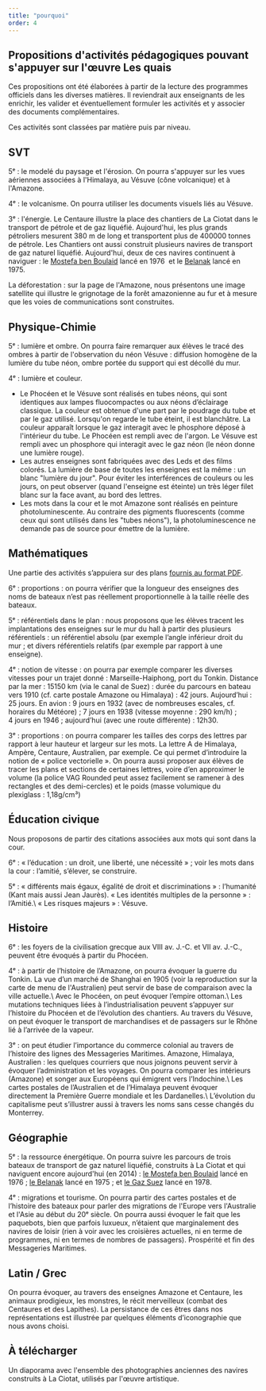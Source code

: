 ```yaml
---
title: "pourquoi"
order: 4
---
```


Propositions d'activités pédagogiques pouvant s'appuyer sur l'œuvre Les quais
-------------------------------------------------------------------------------

Ces propositions ont été élaborées à partir de la lecture des programmes officiels dans les diverses matières. Il reviendrait aux enseignants de les enrichir, les valider et éventuellement formuler les activités et y associer des documents complémentaires.

Ces activités sont classées par matière puis par niveau.

SVT
-------

5ᵉ&nbsp;: le modelé du paysage et l'érosion. On pourra s'appuyer sur les vues aériennes associées à l'Himalaya, au Vésuve (cône volcanique) et à l'Amazone.

4ᵉ&nbsp;: le volcanisme. On pourra utiliser les documents visuels liés au Vésuve.

3ᵉ&nbsp;: l'énergie. Le Centaure illustre la place des chantiers de La Ciotat dans le transport de pétrole et de gaz liquéfié. Aujourd'hui, les plus grands pétroliers mesurent 380&nbsp;m de long et transportent plus de 400000 tonnes de pétrole. Les Chantiers ont aussi construit plusieurs navires de transport de gaz naturel liquéfié. Aujourd'hui, deux de ces navires continuent à naviguer&nbsp;: le [Mostefa ben Boulaid](http://www.marinetraffic.com/fr/ais/details/ships/605076050/vessel:MOSTEFA_BEN_BOULAID) lancé en 1976&nbsp; et le [Belanak](http://www.marinetraffic.com/fr/ais/details/ships/508040000/vessel:BELANAK) lancé en 1975.

La déforestation&nbsp;: sur la page de l'Amazone, nous présentons une image satellite qui illustre le grignotage de la forêt amazonienne au fur et à mesure que les voies de communications sont construites.

Physique-Chimie
-----------------

5ᵉ&nbsp;: lumière et ombre. On pourra faire remarquer aux élèves le tracé des ombres à partir de l'observation du néon Vésuve : diffusion homogène de la lumière du tube néon, ombre portée du support qui est décollé du mur.

4ᵉ&nbsp;: lumière et couleur.

- Le Phocéen et le Vésuve sont réalisés en tubes néons, qui sont identiques aux lampes fluocompactes ou aux néons d’éclairage classique. La couleur est obtenue d'une part par le poudrage du tube et par le gaz utilisé. Lorsqu'on regarde le tube éteint, il est blanchâtre. La couleur apparaît lorsque le gaz interagit avec le phosphore déposé à l'intérieur du tube. Le Phocéen est rempli avec de l'argon. Le Vésuve est rempli avec un phosphore qui interagit avec le gaz néon (le néon donne une lumière rouge).
- Les autres enseignes sont fabriquées avec des Leds et des films colorés. La lumière de base de toutes les enseignes est la même&nbsp;: un blanc "lumière du jour". Pour éviter les interférences de couleurs ou les jours, on peut observer (quand l'enseigne est éteinte) un très léger filet blanc sur la face avant, au bord des lettres.
- Les mots dans la cour et le mot Amazone sont réalisés en peinture photoluminescente. Au contraire des pigments fluorescents (comme ceux qui sont utilisés dans les "tubes néons"), la photoluminescence ne demande pas de source pour émettre de la lumière.


Mathématiques
---------------

Une partie des activités s’appuiera sur des plans [fournis au format PDF](#tlcharger).

6ᵉ&nbsp;: proportions&nbsp;: on pourra vérifier que la longueur des enseignes des noms de bateaux n’est pas réellement proportionnelle à la taille réelle des bateaux.

5ᵉ&nbsp;: référentiels dans le plan&nbsp;: nous proposons que les élèves tracent les implantations des enseignes sur le mur du hall à partir des plusieurs référentiels&nbsp;: un référentiel absolu (par exemple l’angle inférieur droit du mur&nbsp;; et divers référentiels relatifs (par exemple par rapport à une enseigne).

4ᵉ&nbsp;: notion de vitesse&nbsp;: on pourra par exemple comparer les diverses vitesses pour un trajet donné&nbsp;: Marseille-Haiphong, port du Tonkin. Distance par la mer&nbsp;: 15150&nbsp;km (via le canal de Suez)&nbsp;: durée du parcours en bateau vers 1910 (cf. carte postale Amazone ou Himalaya)&nbsp;: 42 jours. Aujourd’hui&nbsp;: 25 jours.
En avion&nbsp;: 9 jours en 1932 (avec de nombreuses escales, cf. horaires du Météore)&nbsp;; 7 jours en 1938 (vitesse moyenne&nbsp;: 290&nbsp;km/h)&nbsp;; 4&nbsp;jours en 1946&nbsp;; aujourd’hui (avec une route différente)&nbsp;: 12h30.

3ᵉ&nbsp;: proportions&nbsp;: on pourra comparer les tailles des corps des lettres par rapport à leur hauteur et largeur sur les mots. La lettre A de Himalaya, Ampère, Centaure, Australien, par exemple. Ce qui permet d’introduire la notion de «&nbsp;police vectorielle&nbsp;».
On pourra aussi proposer aux élèves de tracer les plans et sections de certaines lettres, voire d’en approximer le volume (la police VAG Rounded peut assez facilement se ramener à des rectangles et des demi-cercles) et le poids (masse volumique du plexiglass&nbsp;: 1,18g/cm³)

Éducation civique
--------------------

Nous proposons de partir des citations associées aux mots qui sont dans la cour.

6ᵉ&nbsp;: «&nbsp;l’éducation&nbsp;: un droit, une liberté, une nécessité&nbsp;»&nbsp;; voir les mots dans la cour&nbsp;: l’amitié, s’élever, se construire.

5ᵉ&nbsp;: «&nbsp;différents mais égaux, égalité de droit et discriminations&nbsp;»&nbsp;: l’humanité (Kant mais aussi Jean Jaurès). « Les identités multiples de la personne&nbsp;»&nbsp;: l’Amitié.\\
«&nbsp;Les risques majeurs&nbsp;»&nbsp;: Vésuve.

Histoire
------------

6ᵉ&nbsp;: les foyers de la civilisation grecque aux VIII av. J.-C. et VII av. J.-C., peuvent être évoqués à partir du Phocéen.

4ᵉ&nbsp;: à partir de l’histoire de l’Amazone, on pourra évoquer la guerre du Tonkin. La vue d’un marché de Shanghai en 1905 (voir la reproduction sur la carte de menu de l'Australien) peut servir de base de comparaison avec la ville actuelle.\\
Avec le Phocéen, on peut évoquer l’empire ottoman.\\
Les mutations techniques liées à l’industrialisation peuvent s’appuyer sur l’histoire du Phocéen et de l’évolution des chantiers. Au travers du Vésuve, on peut évoquer le transport de marchandises et de passagers sur le Rhône lié à l’arrivée de la vapeur.

3ᵉ&nbsp;: on peut étudier l’importance du commerce colonial au travers de l’histoire des lignes des Messageries Maritimes. Amazone, Himalaya, Australien&nbsp;: les quelques courriers que nous joignons peuvent servir à évoquer l’administration et les voyages. On pourra comparer les intérieurs (Amazone) et songer aux Européens qui émigrent vers l’Indochine.\\
Les cartes postales de l’Australien et de l’Himalaya peuvent évoquer directement la Première Guerre mondiale et les Dardanelles.\\
L’évolution du capitalisme peut s’illustrer aussi à travers les noms sans cesse changés du Monterrey.

Géographie
-------------

5ᵉ&nbsp;: la ressource énergétique. On pourra suivre les parcours de trois bateaux de transport de gaz naturel liquéfié, construits à La Ciotat et qui naviguent encore aujourd'hui (en 2014)&nbsp;: [le Mostefa ben Boulaid](http://www.marinetraffic.com/fr/ais/details/ships/605076050/vessel:MOSTEFA_BEN_BOULAID) lancé en 1976&nbsp;; [le Belanak](http://www.marinetraffic.com/fr/ais/details/ships/508040000/vessel:BELANAK) lancé en 1975&nbsp;; et [le Gaz Suez](http://www.marinetraffic.com/fr/ais/details/ships/353220000/vessel:GAS_SUEZ) lancé en 1978.

4ᵉ&nbsp;: migrations et tourisme. On pourra partir des cartes postales et de l’histoire des bateaux pour parler des migrations de l'Europe vers l'Australie et l'Asie au début du 20ᵉ siècle. On pourra aussi évoquer le fait que les paquebots, bien que parfois luxueux, n’étaient que marginalement des navires de loisir (rien à voir avec les croisières actuelles, ni en terme de programmes, ni en termes de nombres de passagers). Prospérité et fin des Messageries Maritimes.

Latin / Grec
---------------

On pourra évoquer, au travers des enseignes Amazone et Centaure, les animaux prodigieux, les monstres, le récit merveilleux (combat des Centaures et des Lapithes). La persistance de ces êtres dans nos représentations est illustrée par quelques éléments d’iconographie que nous avons choisi.

À télécharger
------------------
Un diaporama avec l'ensemble des photographies anciennes des navires construits à La Ciotat, utilisés par l'œuvre artistique.


